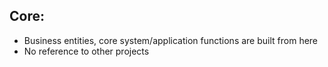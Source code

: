 ﻿## Core: 

- Business entities, core system/application functions are built from here
- No reference to other projects